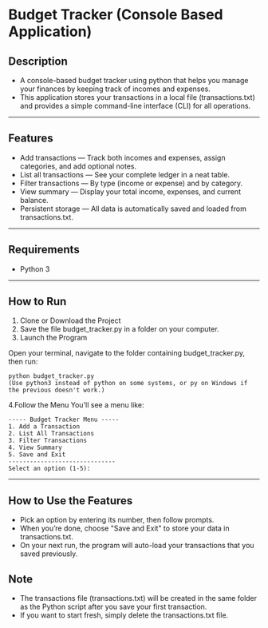 # Budget Tracker (Console Based Application)

## Description
- A console-based budget tracker using python that helps you manage your finances by keeping track of incomes and expenses. 
- This application stores your transactions in a local file (transactions.txt) and provides a simple command-line interface (CLI) for all operations.

-------

## Features
- Add transactions — Track both incomes and expenses, assign categories, and add optional notes.
- List all transactions — See your complete ledger in a neat table.
- Filter transactions — By type (income or expense) and by category.
- View summary — Display your total income, expenses, and current balance.
- Persistent storage — All data is automatically saved and loaded from transactions.txt.

--------

## Requirements
- Python 3


------

## How to Run
1. Clone or Download the Project
2. Save the file budget_tracker.py in a folder on your computer.
3. Launch the Program

Open your terminal, navigate to the folder containing budget_tracker.py, then run:
```
python budget_tracker.py
(Use python3 instead of python on some systems, or py on Windows if the previous doesn't work.)
```
4.Follow the Menu
You'll see a menu like:
```
----- Budget Tracker Menu -----
1. Add a Transaction
2. List All Transactions
3. Filter Transactions
4. View Summary
5. Save and Exit
------------------------------
Select an option (1-5):
```

-------

## How to Use the Features

- Pick an option by entering its number, then follow prompts.
- When you’re done, choose "Save and Exit" to store your data in transactions.txt.
- On your next run, the program will auto-load your transactions that you saved previously.

  
## Note
- The transactions file (transactions.txt) will be created in the same folder as the Python script after you save your first transaction.
- If you want to start fresh, simply delete the transactions.txt file.
